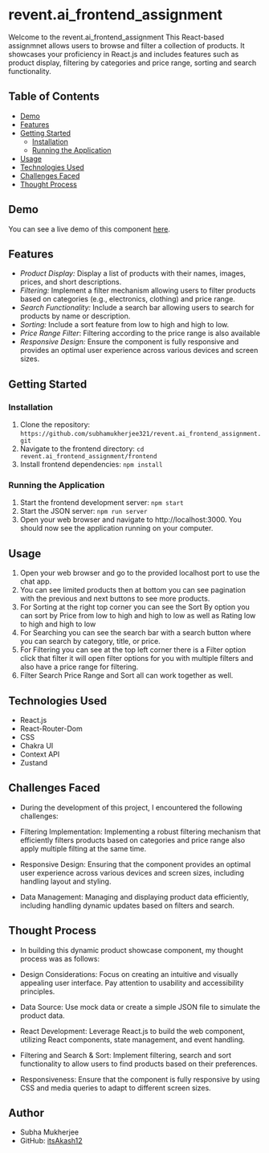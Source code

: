 # revent.ai_frontend_assignment

Welcome to the revent.ai_frontend_assignment This React-based assignmnet allows users to browse and filter a collection of products. It showcases your proficiency in React.js and includes features such as product display, filtering by categories and price range, sorting and search functionality.

## Table of Contents

- [Demo](#demo)
- [Features](#features)
- [Getting Started](#getting-started)
  - [Installation](#installation)
  - [Running the Application](#running-the-application)
- [Usage](#usage)
- [Technologies Used](#technologies-used)
- [Challenges Faced](#challenges-faced)
- [Thought Process](#thought-process)

## Demo

You can see a live demo of this component [here](https://example.com).

## Features

- *Product Display:* Display a list of products with their names, images, prices, and short descriptions.
- *Filtering:* Implement a filter mechanism allowing users to filter products based on categories (e.g., electronics, clothing) and price range.
- *Search Functionality:* Include a search bar allowing users to search for products by name or description.
- *Sorting:* Include a sort feature from low to high and high to low.
- *Price Range Filter*: Filtering according to the price range is also available
- *Responsive Design:* Ensure the component is fully responsive and provides an optimal user experience across various devices and screen sizes.

## Getting Started

### Installation

1. Clone the repository: `https://github.com/subhamukherjee321/revent.ai_frontend_assignment.git`
2. Navigate to the frontend directory: `cd revent.ai_frontend_assignment/frontend`
3. Install frontend dependencies: `npm install`

### Running the Application
1. Start the frontend development server: `npm start`
2. Start the JSON server: `npm run server`
3. Open your web browser and navigate to http://localhost:3000. You should now see the application running on your computer.

## Usage
1. Open your web browser and go to the provided localhost port to use the chat app.
2. You can see limited products then at bottom you can see pagination with the previous and next buttons to see more products.
3. For Sorting at the right top corner you can see the Sort By option you can sort by Price from low to high and high to low as well as Rating low to high and high to low
4. For Searching you can see the search bar with a search button where you can search by category, title, or price.
5. For Filtering you can see at the top left corner there is a Filter option click that filter it will open filter options for you with multiple filters and also have a price range for filtering.
6. Filter Search Price Range and Sort all can work together as well.

## Technologies Used
- React.js
- React-Router-Dom
- CSS
- Chakra UI
- Context API
- Zustand

## Challenges Faced
- During the development of this project, I encountered the following challenges:

- Filtering Implementation: Implementing a robust filtering mechanism that efficiently filters products based on categories and price range also apply multiple filting at the same time.

- Responsive Design: Ensuring that the component provides an optimal user experience across various devices and screen sizes, including handling layout and styling.

- Data Management: Managing and displaying product data efficiently, including handling dynamic updates based on filters and search.

## Thought Process
- In building this dynamic product showcase component, my thought process was as follows:

- Design Considerations: Focus on creating an intuitive and visually appealing user interface. Pay attention to usability and accessibility principles.

- Data Source: Use mock data or create a simple JSON file to simulate the product data.

- React Development: Leverage React.js to build the web component, utilizing React components, state management, and event handling.

- Filtering and Search & Sort: Implement filtering, search and sort functionality to allow users to find products based on their preferences.

- Responsiveness: Ensure that the component is fully responsive by using CSS and media queries to adapt to different screen sizes.

## Author
- Subha Mukherjee
- GitHub: [itsAkash12](https://github.com/subhamukherjee321)
